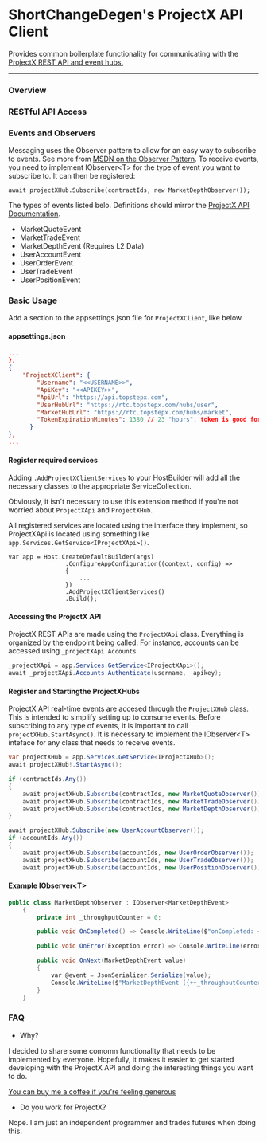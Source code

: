 # ShortChangeDegen's ProjectX API Client
Provides common boilerplate functionality for communicating with the [ProjectX REST API and event hubs.](https://gateway.docs.projectx.com/docs/intro)

---


### Overview

### RESTful API Access



### Events and Observers
Messaging uses the Observer pattern to allow for an easy way to subscribe to events.  See more from [MSDN on the Observer Pattern](https://learn.microsoft.com/en-us/dotnet/standard/events/observer-design-pattern#when-to-apply-the-pattern). To receive events, you need to implement IObserver\<T> for the type of event you want to subscribe to. It can then be registered:
```
await projectXHub.Subscribe(contractIds, new MarketDepthObserver());
```

The types of events listed belo. Definitions should mirror the [ProjectX API Documentation](https://gateway.docs.projectx.com/docs/intro).
- MarketQuoteEvent
- MarketTradeEvent
- MarketDepthEvent (Requires L2 Data)
- UserAccountEvent
- UserOrderEvent
- UserTradeEvent
- UserPositionEvent


### Basic Usage
Add a section to the appsettings.json file for `ProjectXClient`, like below.
#### appsettings.json
``` json
...
},
{
    "ProjectXClient": {
        "Username": "<<USERNAME>>",
        "ApiKey": "<<APIKEY>>",
        "ApiUrl": "https://api.topstepx.com",
        "UserHubUrl": "https://rtc.topstepx.com/hubs/user",
        "MarketHubUrl": "https://rtc.topstepx.com/hubs/market",
        "TokenExpirationMinutes": 1380 // 23 "hours", token is good for 24 hours.
      }
},
...
```

#### Register required services

Adding `.AddProjectXClientServices` to your HostBuilder will add all the necessary classes to the appropriate ServiceCollection. 

Obviously, it isn't necessary to use this extension method if you're not worried about `ProjectXApi` and `ProjectXHub`.

All registered services are located using the interface they implement, so ProjectXApi is located using something like `app.Services.GetService<IProjectXApi>()`.

```
var app = Host.CreateDefaultBuilder(args)
                .ConfigureAppConfiguration((context, config) =>
                {
                    ...
                })
                .AddProjectXClientServices()
                .Build();    
```

#### Accessing the ProjectX API
ProjectX REST APIs are made using the `ProjectXApi` class. Everything is organized by the endpoint being called. For instance, accounts can be accessed using `_projectXApi.Accounts`

```csharp
_projectXApi = app.Services.GetService<IProjectXApi>();
await _projectXApi.Accounts.Authenticate(username,  apikey);

```

#### Register and Startingthe ProjectXHubs
ProjectX API real-time events are accesed through the `ProjectXHub` class. This is intended to simplify setting up to consume events. Before subscribing to any type of events, it is important to call `projectXHub.StartAsync()`.
It is necessary to implement the IObserver\<T> inteface for any class that needs to receive events.

```csharp
var projectXHub = app.Services.GetService<IProjectXHub>();
await projectXHub!.StartAsync();

if (contractIds.Any())
{
    await projectXHub.Subscribe(contractIds, new MarketQuoteObserver());
    await projectXHub.Subscribe(contractIds, new MarketTradeObserver());
    await projectXHub.Subscribe(contractIds, new MarketDepthObserver());
}

await projectXHub.Subscribe(new UserAccountObserver());
if (accountIds.Any())
{
    await projectXHub.Subscribe(accountIds, new UserOrderObserver());
    await projectXHub.Subscribe(accountIds, new UserTradeObserver());
    await projectXHub.Subscribe(accountIds, new UserPositionObserver());
```

#### Example IObserver\<T>
```csharp
public class MarketDepthObserver : IObserver<MarketDepthEvent>
    {
        private int _throughputCounter = 0;

        public void OnCompleted() => Console.WriteLine($"onCompleted: {nameof(MarketDepthObserver)}");

        public void OnError(Exception error) => Console.WriteLine(error);

        public void OnNext(MarketDepthEvent value)
        {
            var @event = JsonSerializer.Serialize(value);
            Console.WriteLine($"MarketDepthEvent ({++_throughputCounter}):\n {@event}");
        }
    }
```

### FAQ
- Why?

I decided to share some comomn functionality that needs to be implemented by everyone. Hopefully, it makes it
easier to get started developing with the ProjectX API and doing the interesting things you want to do.

[You can buy me a coffee if you're feeling generous](https://www.buymeacoffee.com/shortchangedegen)

- Do you work for ProjectX?

Nope. I am just an independent programmer and trades futures when doing this.

